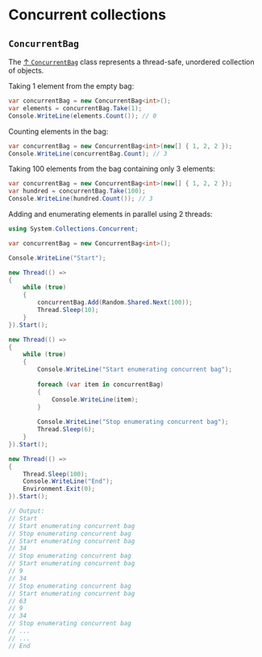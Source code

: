 # Concurrent collections

## `ConcurrentBag`

The [↑ `ConcurrentBag`](https://learn.microsoft.com/en-us/dotnet/api/system.collections.concurrent.concurrentbag-1) class represents a thread-safe, unordered collection of objects.

Taking 1 element from the empty bag:

```csharp
var concurrentBag = new ConcurrentBag<int>();
var elements = concurrentBag.Take(1);
Console.WriteLine(elements.Count()); // 0
```

Counting elements in the bag:

```csharp
var concurrentBag = new ConcurrentBag<int>(new[] { 1, 2, 2 });
Console.WriteLine(concurrentBag.Count); // 3
```

Taking 100 elements from the bag containing only 3 elements:

```csharp
var concurrentBag = new ConcurrentBag<int>(new[] { 1, 2, 2 });
var hundred = concurrentBag.Take(100);
Console.WriteLine(hundred.Count()); // 3
```

Adding and enumerating elements in parallel using 2 threads:

```csharp
using System.Collections.Concurrent;

var concurrentBag = new ConcurrentBag<int>();

Console.WriteLine("Start");

new Thread(() =>
{
    while (true)
    {
        concurrentBag.Add(Random.Shared.Next(100));
        Thread.Sleep(10);
    }
}).Start();

new Thread(() =>
{
    while (true)
    {
        Console.WriteLine("Start enumerating concurrent bag");
        
        foreach (var item in concurrentBag)
        {
            Console.WriteLine(item);
        }
        
        Console.WriteLine("Stop enumerating concurrent bag");
        Thread.Sleep(6);
    }
}).Start();

new Thread(() =>
{
    Thread.Sleep(100);
    Console.WriteLine("End");
    Environment.Exit(0);
}).Start();

// Output:
// Start
// Start enumerating concurrent bag
// Stop enumerating concurrent bag
// Start enumerating concurrent bag
// 34
// Stop enumerating concurrent bag
// Start enumerating concurrent bag
// 9
// 34
// Stop enumerating concurrent bag
// Start enumerating concurrent bag
// 63
// 9
// 34
// Stop enumerating concurrent bag
// ...
// ...
// End
```
